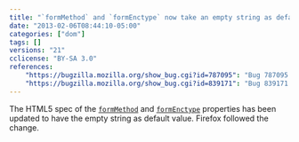 ```yaml
---
title: "`formMethod` and `formEnctype` now take an empty string as default value"
date: "2013-02-06T08:44:10-05:00"
categories: ["dom"]
tags: []
versions: "21"
cclicense: "BY-SA 3.0"
references:
    "https://bugzilla.mozilla.org/show_bug.cgi?id=787095": "Bug 787095 – Update formMethod reflection to have the empty string as default value (and \'get\' as invalid value)"
    "https://bugzilla.mozilla.org/show_bug.cgi?id=839171": "Bug 839171 – Update formMethod reflection to have the empty string as default value (and \'get\' as invalid value)"
---
```

The HTML5 spec of the [`formMethod`](https://developer.mozilla.org/en-US/docs/HTML/Element/Input#attr-formmethod) and [`formEnctype`](https://developer.mozilla.org/en-US/docs/HTML/Element/Input#attr-formenctype) properties has been updated to have the empty string as default value. Firefox followed the change.
